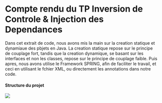 <h1>Compte rendu du TP Inversion de Controle & Injection des Dependances</h1>

<p>Dans cet extrait de code, nous avons mis la main sur la creation statique et dynamiaue des pbjets en Java.
La creation statique repose sur le principe de couplage fort, tandis que la creation dynamique, se basant sur les interfaces et non les classes, repose sur le principe de couplage faible.
Puis apres, nous avons utilise le Framework SPRING, afin de faciliter le travail, et ceci en utilisant le fchier XML, ou directement les annotations dans notre code.
</p>

<h4>Structure du projet</h4>
<img src="https://github.com/Thami0011/JEE-ClassWork/assets/115365291/fd50cb1c-dfdc-4122-892f-c507258fee3a)">
